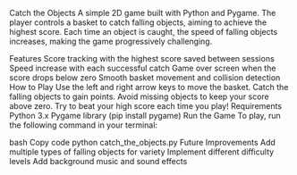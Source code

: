 Catch the Objects
A simple 2D game built with Python and Pygame. The player controls a basket to catch falling objects, aiming to achieve the highest score. Each time an object is caught, the speed of falling objects increases, making the game progressively challenging.

Features
Score tracking with the highest score saved between sessions
Speed increase with each successful catch
Game over screen when the score drops below zero
Smooth basket movement and collision detection
How to Play
Use the left and right arrow keys to move the basket.
Catch the falling objects to gain points.
Avoid missing objects to keep your score above zero.
Try to beat your high score each time you play!
Requirements
Python 3.x
Pygame library (pip install pygame)
Run the Game
To play, run the following command in your terminal:

bash
Copy code
python catch_the_objects.py
Future Improvements
Add multiple types of falling objects for variety
Implement different difficulty levels
Add background music and sound effects
